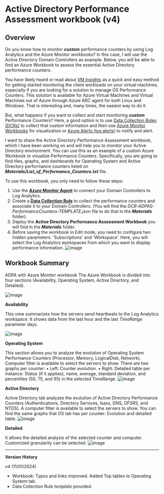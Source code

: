 # Active Directory Performance Assessment workbook (v4)
## Overview
Do you know how to monitor **_custom_** performance counters by using Log Analytics and the Azure Monitor workbooks?
In this case, I will use the Active Directory Domain Controllers as example. Below, you will be able to find an Azure Workbook to assess the essential Active Directory performance counters.
 
You have likely heard or read about [VM Insights](https://learn.microsoft.com/en-us/azure/azure-monitor/vm/vminsights-overview) as a quick and easy method for getting started monitoring the client workloads on your virtual machines, especially if you are looking for a solution to manage OS Performance Counters. This solution is available for Azure Virtual Machines and Virtual Machines out of Azure through Azure ARC agent for both Linux and Windows. That is interesting and, many times, the easiest way to do it.

But, what happens if you want to collect and start monitoring **_custom_** Performance Counters? Here, a good option is to use [Data Collection Rules (DCRs)](https://learn.microsoft.com/en-us/azure/azure-monitor/essentials/data-collection-rule-overview) to collect that custom information and then use [Azure Monitor Workbooks](https://learn.microsoft.com/en-us/azure/azure-monitor/visualize/workbooks-overview) for visualization or [Azure Alerts (log alerts)](https://learn.microsoft.com/en-us/azure/azure-monitor/alerts/alerts-overview) to notify and alert.

I want to share the Active Directory Performance Assessment workbook, which I have been working on and will help you to monitor your Active Directory environment. You can use this as an example of a custom Azure Workbook to visualize Performance Counters. Specifically, you are going to find tiles, graphs, and dashboards for Operating System and Active Directory performance counters listed on **_Materials/List_of_Performance_Counters.txt_** file.

To use this workbook, you only need to follow these steps:
1. Use the [**Azure Monitor Agent**](https://learn.microsoft.com/en-us/azure/azure-monitor/agents/azure-monitor-agent-manage?tabs=azure-portal) to connect your Domain Controllers to Log Analytics.
2. Create a [**Data Collection Rule**](https://learn.microsoft.com/en-us/azure/azure-monitor/essentials/data-collection-rule-overview?tabs=portal) to collect the performance counters and associate it to your Domain Controllers. (You will find the _DCR-ADPAS-PerformanceCounters-TEMPLATE.json_ file to do that in the **_Materials_** folder).
3. Deploy the **Active Directory Performance Assessment Workbook** you will find in the **_Materials_** folder.
4. Before saving the workbook in Edit mode, you need to configure two hidden parameters: 'Subscriptions' and 'Workspace'. Here, you will select the Log Analytics workspaces from which you want to display performance information.
![image](https://github.com/dmrellan/Active-Directory-Performance-Assessment-with-Azure-Monitor-workbook/assets/35997289/c4cf5019-a05f-43f9-9edf-9cf86256a930)



## Workbook Summary
ADPA with Azure Monitor workbook
The Azure Workbook is divided into four sections (Availability, Operating System, Active Directory, and Detailed).

![image](https://github.com/dmrellan/Active-Directory-Performance-Assessment-with-Azure-Monitor-workbook/assets/35997289/eb823dfc-eeee-4e3f-baf6-e42370f1aa23)

**Availability**

This view summarizes how the servers send heartbeats to the Log Analytics workspace. It shows data from the last hour and the last _TimeRange_ parameter days.

![image](https://github.com/dmrellan/Active-Directory-Performance-Assessment-with-Azure-Monitor-workbook/assets/35997289/9e9ccf40-7da5-4b1e-8690-82121d8f7dc0)


**Operating System**

This section allows you to analyze the evolution of Operating System Performance Counters (Processor, Memory, LogicalDisk, Network).
Computer filter is available to select the servers to show.
There are two graphs per counter:
	• Left: Counter evolution.
	• Right: Detailed table per instance: Status (if it applies), name, average, standard deviation, and percentiles (50, 75, and 95) in the selected TimeRange.
![image](https://github.com/dmrellan/Active-Directory-Performance-Assessment-with-Azure-Monitor-workbook/assets/35997289/a74f71d8-87b1-4981-87b2-0b079e87c649)

**Active Directory**

Active Directory tab analyzes the evolution of Active Directory Performance Counters (Authentications, Directory Services, lsass, DNS, DFSRS, and NTDS).
A computer filter is available to select the servers to show.
You can find the same graphs that OS tab has per counter: Evolution and detailed table.
![image](https://github.com/dmrellan/Active-Directory-Performance-Assessment-with-Azure-Monitor-workbook/assets/35997289/4d51dbf3-7270-4ac8-9476-55011d16fff0)

**Detailed**

It allows the detailed analysis of the selected counter and computer. Customized granularity can be selected.
![image](https://github.com/dmrellan/Active-Directory-Performance-Assessment-with-Azure-Monitor-workbook/assets/35997289/1441c74e-3db7-489a-b09b-83e806799877)

----
**Version History**

_v4_ (11/01/2024)
- Workbook: Typos and links improved. Added Top tables to Operating System tab.
- Data Collection Rule _template_ provided.
